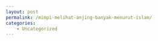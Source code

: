 ```yaml
---
layout: post
permalink: /mimpi-melihat-anjing-banyak-menurut-islam/
categories:
    - Uncategorized
---
```


